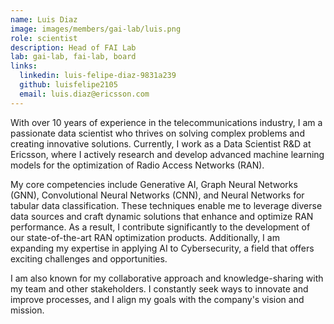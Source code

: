 ```yaml
---
name: Luis Diaz
image: images/members/gai-lab/luis.png
role: scientist
description: Head of FAI Lab
lab: gai-lab, fai-lab, board
links:
  linkedin: luis-felipe-diaz-9831a239
  github: luisfelipe2105
  email: luis.diaz@ericsson.com
---
```


With over 10 years of experience in the telecommunications industry, I am a passionate data scientist who thrives on solving complex problems and creating innovative solutions. Currently, I work as a Data Scientist R&D at Ericsson, where I actively research and develop advanced machine learning models for the optimization of Radio Access Networks (RAN).

My core competencies include Generative AI, Graph Neural Networks (GNN), Convolutional Neural Networks (CNN), and Neural Networks for tabular data classification. These techniques enable me to leverage diverse data sources and craft dynamic solutions that enhance and optimize RAN performance. As a result, I contribute significantly to the development of our state-of-the-art RAN optimization products. Additionally, I am expanding my expertise in applying AI to Cybersecurity, a field that offers exciting challenges and opportunities.

I am also known for my collaborative approach and knowledge-sharing with my team and other stakeholders. I constantly seek ways to innovate and improve processes, and I align my goals with the company's vision and mission. 
